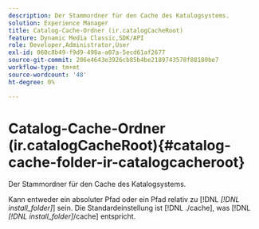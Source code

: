 ```yaml
---
description: Der Stammordner für den Cache des Katalogsystems.
solution: Experience Manager
title: Catalog-Cache-Ordner (ir.catalogCacheRoot)
feature: Dynamic Media Classic,SDK/API
role: Developer,Administrator,User
exl-id: 060c8b49-f9d9-498a-a07a-5ecd61af2677
source-git-commit: 206e4643e3926cb85b4be2189743578f88180be7
workflow-type: tm+mt
source-wordcount: '48'
ht-degree: 0%

---
```


# Catalog-Cache-Ordner (ir.catalogCacheRoot){#catalog-cache-folder-ir-catalogcacheroot}

Der Stammordner für den Cache des Katalogsystems.

Kann entweder ein absoluter Pfad oder ein Pfad relativ zu [!DNL *[!DNL install_folder]*] sein. Die Standardeinstellung ist [!DNL ./cache], was [!DNL *[!DNL install_folder]*/cache] entspricht.
